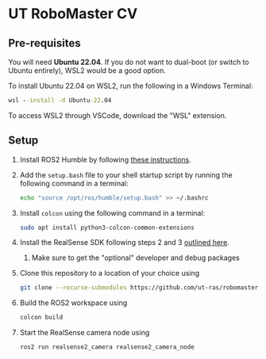 # UT RoboMaster CV

## Pre-requisites
You will need **Ubuntu 22.04**. If you do not want to dual-boot (or switch to Ubuntu entirely), WSL2 would be a good option.

To install Ubuntu 22.04 on WSL2, run the following in a Windows Terminal:
```cmd
wsl --install -d Ubuntu-22.04
```

To access WSL2 through VSCode, download the "WSL" extension.

## Setup
1. Install ROS2 Humble by following [these instructions](https://docs.ros.org/en/humble/Installation/Ubuntu-Install-Debians.html).
2. Add the `setup.bash` file to your shell startup script by running the following command in a terminal:
   ```bash
   echo "source /opt/ros/humble/setup.bash" >> ~/.bashrc
   ```
3. Install `colcon` using the following command in a terminal:
   ```bash
   sudo apt install python3-colcon-common-extensions
   ```
4. Install the RealSense SDK following steps 2 and 3 [outlined here](https://github.com/IntelRealSense/realsense-ros).
   1. Make sure to get the "optional" developer and debug packages

5. Clone this repository to a location of your choice using
   ```bash
   git clone --recurse-submodules https://github.com/ut-ras/robomaster_cv.git
   ```
6. Build the ROS2 workspace using
   ```bash
   colcon build
   ```
7. Start the RealSense camera node using
   ```bash
   ros2 run realsense2_camera realsense2_camera_node
   ```
